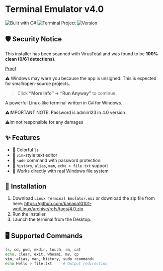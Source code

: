 # Terminal Emulator v4.0
![Built with C#](https://img.shields.io/badge/built%20with-C%23-blue)
![Terminal Project](https://img.shields.io/badge/type-terminal-green)
![Version](https://img.shields.io/badge/version-4.0-brightgreen)

## 🛡️ Security Notice

This installer has been scanned with VirusTotal and was found to be **100% clean (0/61 detections)**.

[Proof](https://www.virustotal.com/gui/file/7e4c970259bddad54ca700c16c8bff16bd7cfdac36023268dd85b9f20dcf3382?nocache=1)


⚠️ Windows may warn you because the app is unsigned. This is expected for small/open-source projects.

> Click **“More Info” → “Run Anyway”** to continue.


A powerful Linux-like terminal written in C# for Windows.

⚠️IMPORTANT NOTE: Password is admin123 in 4.0 version

⚠️Im not responsible for any damages

## ✨ Features

- 🎨 Colorful `ls`
- 📝 `vim`-style text editor
- 🔐 `sudo` command with password protection
- 🧠 `history`, `alias`, `man`, `echo > file.txt` support
- 💾 Works directly with real Windows file system

## 🔧 Installation

1. Download `Linux Terminal Emulator.msi` or download the zip file from here: https://github.com/banana10101-wq/Linux/archive/refs/tags/4.0.zip
2. Run the installer.
3. Launch the terminal from the Desktop.

## 🖥️ Supported Commands

```bash
ls, cd, pwd, mkdir, touch, rm, cat
echo, clear, exit, whoami, mv, cp
vim, alias, man, history, sudo <command>
echo Hello > file.txt     # Output redirection
